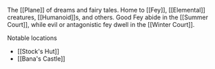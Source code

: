 The [[Plane]] of dreams and fairy tales. Home to [[Fey]], [[Elemental]] creatures, [[Humanoid]]s, and others. 
Good Fey abide in the [[Summer Court]], while evil or antagonistic fey dwell in the [[Winter Court]].

Notable locations
* [[Stock's  Hut]]
* [[Bana's Castle]]
